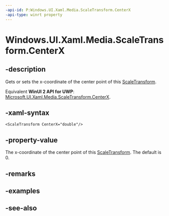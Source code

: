 ```yaml
---
-api-id: P:Windows.UI.Xaml.Media.ScaleTransform.CenterX
-api-type: winrt property
---
```


<!-- Property syntax
public double CenterX { get;  set; }
-->

# Windows.UI.Xaml.Media.ScaleTransform.CenterX

## -description
Gets or sets the x-coordinate of the center point of this [ScaleTransform](scaletransform.md).

Equivalent **WinUI 2 API for UWP**: [Microsoft.UI.Xaml.Media.ScaleTransform.CenterX](/windows/winui/api/microsoft.ui.xaml.media.scaletransform.centerx).

## -xaml-syntax
```xaml
<ScaleTransform CenterX="double"/>
```


## -property-value
The x-coordinate of the center point of this [ScaleTransform](scaletransform.md). The default is 0.

## -remarks

## -examples

## -see-also
